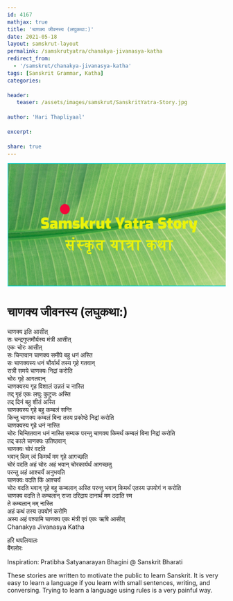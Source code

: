 ```yaml
---    
id: 4167    
mathjax: true    
title: 'चाणक्य जीवनस्य (लघुकथा:)'    
date: 2021-05-18    
layout: samskrut-layout 
permalink: /samskrutyatra/chanakya-jivanasya-katha
redirect_from: 
  - '/samskrut/chanakya-jivanasya-katha'
tags: [Sanskrit Grammar, Katha]    
categories:    
    
header:    
   teaser: /assets/images/samskrut/SanskritYatra-Story.jpg    
    
author: 'Hari Thapliyaal'    
    
excerpt:    
    
share: true    
---    
```

    
![](/assets/images/samskrut/SanskritYatra-Story.jpg)    
    
# चाणक्य जीवनस्य (लघुकथा:)    
    
चाणक्य इति आसीत्    
सः चन्द्रगुप्तमौर्यस्य मंत्री आसीत्    
एकः चोरः आसीत्    
सः चिन्तवान चाणक्य समीपे बहु धनं अस्ति    
सः चाणक्यस्य धनं चौर्यार्थं तस्य गृहे गतवान्    
रात्री समये चाणक्यः निद्रां करोति    
चोरः गृहे आगतवान्    
चाणक्यस्य गृह विशालं उन्नतं च नास्ति    
तद् गृहं एकः लघुः कुटुजः अस्ति    
तद् दिनं बहु शीतं अस्ति    
चाणक्यस्य गृहे बहु कम्बलं सन्ति    
किन्तु चाणक्य कम्बलं बिना तस्य प्रकोष्ठे निद्रां करोति    
चाणक्यस्य गृहे धनं नास्ति    
चोरः चिन्तितवान धनं नास्ति सम्यक परन्तु चाणक्य किमर्थं कम्बलं बिना निद्रां करोति    
तद् काले चाणक्यः उतिष्ठवान्    
चाणक्यः चोरं वदति    
भवान् किम् त्वं किमर्थं मम गृहे आगच्छति    
चोरं वदति अहं चोरः अहं भवान् चोरकार्यर्थं आगच्छतु    
परन्तु अहं आश्चर्यं अनुभवति    
चाणक्यः वदति किं आश्चर्यं    
चोरः वदति भवान् गृहे बहु कम्बलान् अस्ति परन्तु भवान् किमर्थं एतस्य उपयोगं न करोति    
चाणक्य वदति ते कम्बलान् राजा दरिद्राय दानार्थं मम ददाति स्म    
ते कम्बलान् मम् नास्ति    
अहं कथं तस्य उपयोगं करोमि    
अस्य अहं पश्यामि चाणक्य एकः मंत्री एवं एकः ऋषि आसीत्    
Chanakya Jivanasya Katha    
    
हरि थपलियालः    
बैंगलोरः    
    
Inspiration: Pratibha Satyanarayan Bhagini @ Sanskrit Bharati    
    
These stories are written to motivate the public to learn Sanskrit. It is very easy to learn a language if you learn with small sentences, writing, and conversing. Trying to learn a language using rules is a very painful way.    
    
